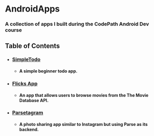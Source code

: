 # AndroidApps

### A collection of apps I built during the CodePath Android Dev course

## Table of Contents

- ### [SimpleTodo](/SimpleTodo)
  - #### A simple beginner todo app.

- ### [Flicks App](/Flicks_App)
  - #### An app that allows users to browse movies from the The Movie Database API.

- ### [Parsetagram](Parsetagram)
  - #### A photo sharing app similar to Instagram but using Parse as its backend.

